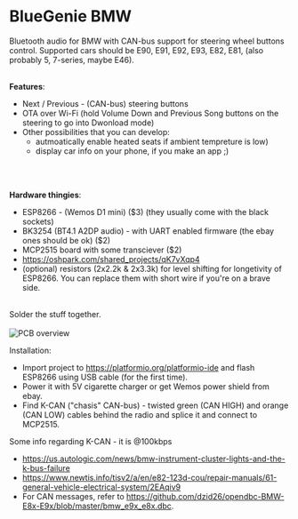# BlueGenie BMW <br>
Bluetooth audio for BMW with CAN-bus support for steering wheel buttons control. Supported cars should be E90, E91, E92, E93, E82, E81, (also probably 5, 7-series, maybe E46).   <br> <br>

**Features**: 
- Next / Previous - (CAN-bus) steering buttons 
- OTA over Wi-Fi (hold Volume Down and Previous Song buttons on the steering to go into Dwonload mode) <br>
- Other possibilities that you can develop:
  - autmoatically enable heated seats if ambient tempreture is low)
  - display car info on your phone, if you make an app ;)
 <br>
 <br>
 
**Hardware thingies**: 
- ESP8266 - (Wemos D1 mini) ($3) (they usually come with the black sockets)  
- BK3254 (BT4.1 A2DP audio) - with UART enabled firmware (the ebay ones should be ok) ($2) 
- MCP2515 board with some transciever ($2) 
- https://oshpark.com/shared_projects/qK7vXqp4 
- (optional) resistors (2x2.2k & 2x3.3k) for level shifting for longetivity of ESP8266. You can replace them with short wire if you're on a brave side.
<br> <br>

Solder the stuff together.
 <br> <br>
![PCB overview](https://github.com/dzid26/BlueGenieBMW/blob/master/Hardware/PCB%20overview.png)

 
Installation: <br>
- Import project to https://platformio.org/platformio-ide and flash ESP8266 using USB cable (for the first time).
- Power it with 5V cigarette charger or get Wemos power shield from ebay.
- Find K-CAN ("chasis" CAN-bus) - twisted green (CAN HIGH) and orange (CAN LOW) cables behind the radio and splice it and connect to MCP2515.  <br>
 


Some info regarding K-CAN - it is @100kbps  <br>
- https://us.autologic.com/news/bmw-instrument-cluster-lights-and-the-k-bus-failure  <br>
- https://www.newtis.info/tisv2/a/en/e82-123d-cou/repair-manuals/61-general-vehicle-electrical-system/2EAqiv9
- For CAN messages, refer to https://github.com/dzid26/opendbc-BMW-E8x-E9x/blob/master/bmw_e9x_e8x.dbc.
